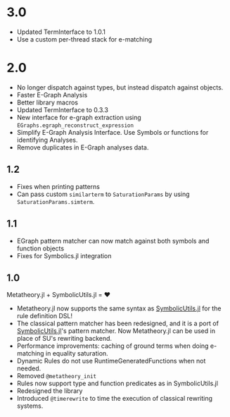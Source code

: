 # 3.0
- Updated TermInterface to 1.0.1
- Use a custom per-thread stack for e-matching

# 2.0
- No longer dispatch against types, but instead dispatch against objects.
- Faster E-Graph Analysis
- Better library macros 
- Updated TermInterface to 0.3.3
- New interface for e-graph extraction using `EGraphs.egraph_reconstruct_expression`
- Simplify E-Graph Analysis Interface. Use Symbols or functions for identifying Analyses. 
- Remove duplicates in E-Graph analyses data.

## 1.2
- Fixes when printing patterns
- Can pass custom `similarterm` to `SaturationParams` by using `SaturationParams.simterm`.

## 1.1
- EGraph pattern matcher can now match against both symbols and function objects
- Fixes for Symbolics.jl integration


## 1.0

Metatheory.jl + SymbolicUtils.jl = ❤️

- Metatheory.jl now supports the same syntax as [SymbolicUtils.jl](https://github.com/JuliaSymbolics/SymbolicUtils.jl/) for the rule definition DSL!
- The classical pattern matcher has been redesigned, and it is a port of [SymbolicUtils.jl](https://github.com/JuliaSymbolics/SymbolicUtils.jl/)'s pattern matcher. Now Metatheory.jl can be used in place of SU's rewriting backend.
- Performance improvements: caching of ground terms when doing e-matching in equality saturation.
- Dynamic Rules do not use RuntimeGeneratedFunctions when not needed.
- Removed `@metatheory_init`
- Rules now support type and function predicates as in SymbolicUtils.jl
- Redesigned the library
- Introduced `@timerewrite` to time the execution of classical rewriting systems.
